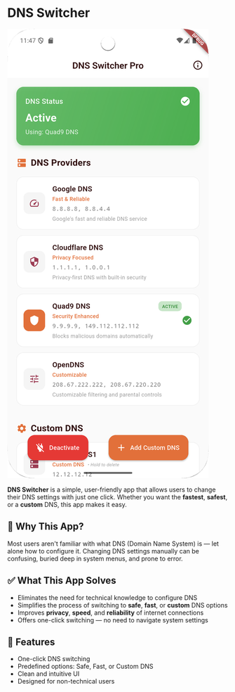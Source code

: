# DNS Switcher
![App Screenshot](lib\assets\images\Screenshot_20250611_114723.png)

**DNS Switcher** is a simple, user-friendly app that allows users to change their DNS settings with just one click. Whether you want the **fastest**, **safest**, or a **custom** DNS, this app makes it easy.

## 🧠 Why This App?

Most users aren't familiar with what DNS (Domain Name System) is — let alone how to configure it. Changing DNS settings manually can be confusing, buried deep in system menus, and prone to error.

## ✅ What This App Solves

- Eliminates the need for technical knowledge to configure DNS
- Simplifies the process of switching to **safe**, **fast**, or **custom** DNS options
- Improves **privacy**, **speed**, and **reliability** of internet connections
- Offers one-click switching — no need to navigate system settings

## 🚀 Features

- One-click DNS switching
- Predefined options: Safe, Fast, or Custom DNS
- Clean and intuitive UI
- Designed for non-technical users
